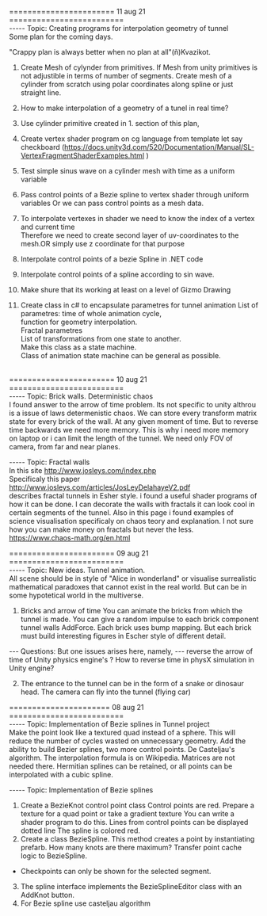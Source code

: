 ======================= 11 aug 21 ========================= <br>
----- Topic: Creating programs for interpolation geometry of tunnel <br>
Some plan for the coming days. <br>

"Crappy plan is always better when no plan at all"(ñ)Kvazikot.
1. Create Mesh of cylynder from primitives. If Mesh from unity primitives is not adjustible in terms of number of segments.
Create mesh of a cylinder from scratch using polar coordinates along spline
or just straight line.


2. How to make interpolation of a geometry of a tunel in real time?
3. Use cylinder primitive created in 1. section of this plan, 
4. Create vertex shader program on cg language from template let say checkboard (https://docs.unity3d.com/520/Documentation/Manual/SL-VertexFragmentShaderExamples.html )
5. Test simple sinus wave on a cylinder mesh with time as a uniform variable  
6. Pass control points of a Bezie spline to vertex shader through uniform variables     Or we can pass control points as a mesh data.
7. To interpolate vertexes in shader we need to know the index of a vertex and current time<br/> Therefore we need to create second layer of uv-coordinates to the mesh.OR simply use z coordinate for that purpose
8. Interpolate control points of a bezie Spline in .NET code 
9. Interpolate control points of a spline according to sin wave.  
10. Make shure that its working at least on a level of Gizmo Drawing
11. Create class in c# to encapsulate parametres for tunnel animation
    List of parametres: time of whole animation cycle, <br>
                        function for geometry interpolation. <br>
                        Fractal parametres <br>
                        List of transformations from one state to another. <br>
                        Make this class as a state machine. <br>
                        Class of animation state machine can be general as possible. <br>
                        <br>
     
     

======================= 10 aug 21 ========================= <br>
----- Topic: Brick walls. Deterministic chaos<br>
I found answer to the arrow of time problem.
Its not specific to unity althrou is a issue of laws determenistic chaos.
We can store every transform matrix state for every brick of the wall.
At any given moment of time. 
But to reverse time backwards we need more memory.
This is why i need more memory on laptop or i can limit the length of the tunnel.
We need only FOV of camera, from far and near planes.

----- Topic: Fractal walls<br>
In this site  http://www.josleys.com/index.php <br>
Specificaly this paper http://www.josleys.com/articles/JosLeyDelahayeV2.pdf <br>
describes fractal tunnels in Esher style.
i found a useful shader programs of how it can be done.
I can decorate the walls with fractals it can look cool in certain segments of the tunnel.
Also in this page i found examples of science visualisation 
specificaly on chaos teory and explanation.
I not sure how you can make money on fractals but never the less.
https://www.chaos-math.org/en.html


======================= 09 aug 21 ========================= <br>
----- Topic: New ideas. Tunnel animation. <br>
All scene should be in style of "Alice in wonderland"
or visualise surrealistic mathematical paradoxes that cannot exist 
in the real world. But can be in some hypotetical world in the multiverse.
1. Bricks and arrow of time
You can animate the bricks from which the tunnel is made.
You can give a random impulse to each brick component
tunnel walls AddForce. Each brick uses bump mapping.
But each brick must build interesting figures in 
Escher style of different detail.
 
--- Questions: But one issues arises here, namely,
--- reverse the arrow of time of Unity physics engine's ?
How to reverse time in physX simulation in Unity engine?
  
2. The entrance to the tunnel can be in the form of a snake or dinosaur head.
The camera can fly into the tunnel (flying car)


====================== 08 aug 21 ========================= <br>
----- Topic: Implementation of Bezie splines in Tunnel project <br>
Make the point look like a textured quad instead of a sphere.
This will reduce the number of cycles wasted on unnecessary geometry.
Add the ability to build Bezier splines, two more control points.
De Casteljau's algorithm.
The interpolation formula is on Wikipedia. Matrices are not needed there.
Hermitian splines can be retained, or all points can be interpolated with a cubic spline.

----- Topic: Implementation of Bezie splines <br>
1. Create a BezieKnot control point class
Control points are red.
Prepare a texture for a quad point or take a gradient texture
You can write a shader program to do this.
Lines from control points can be displayed dotted line
The spline is colored red.
2. Create a class BezieSpline.
This method creates a point by instantiating prefarb.
How many knots are there maximum?
Transfer point cache logic to BezieSpline.
- Checkpoints can only be shown for the selected segment.
3. The spline interface implements the BezieSplineEditor class with an AddKnot button.
4. For Bezie spline use casteljau algorithm

